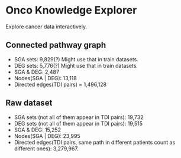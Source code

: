 # Onco Knowledge Explorer
Explore cancer data interactively.

## Connected pathway graph
* SGA sets: 9,829(?) Might use that in train datasets.
* DEG sets: 5,776(?) Might use that in train datasets.
* SGA & DEG: 2,487
* Nodes(SGA | DEG): 13,118
* Directed edges(TDI pairs) = 1,496,128

## Raw dataset
* SGA sets (not all of them appear in TDI pairs): 19,732
* DEG sets (not all of them appear in TDI pairs): 19,515
* SGA & DEG: 15,252
* Nodes(SGA | DEG): 23,995
* Directed edges(TDI pairs, same path in different patients count as different ones): 3,279,967.
